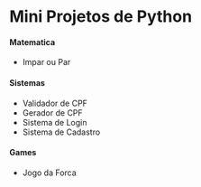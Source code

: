 # Mini Projetos de Python

#### Matematica
- Impar ou Par
#### Sistemas
- Validador de CPF
- Gerador de CPF
- Sistema de Login
- Sistema de Cadastro
#### Games
- Jogo da Forca
